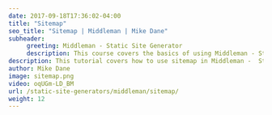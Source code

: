 ```yaml
---
date: 2017-09-18T17:36:02-04:00
title: "Sitemap"
seo_title: "Sitemap | Middleman | Mike Dane"
subheader:
     greeting: Middleman - Static Site Generator
     description: This course covers the basics of using Middleman - Static Site Generator. Work your way through the videos/articles and I'll teach you everything you need to know to create a professional and scalable website or blog!
description: This tutorial covers how to use sitemap in Middleman -  Static Site Generator.
author: Mike Dane
image: sitemap.png
video: oqUGm-LD_BM
url: /static-site-generators/middleman/sitemap/
weight: 12
---
```

